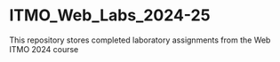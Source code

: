 # ITMO_Web_Labs_2024-25
This repository stores completed laboratory assignments from the Web ITMO 2024 course
